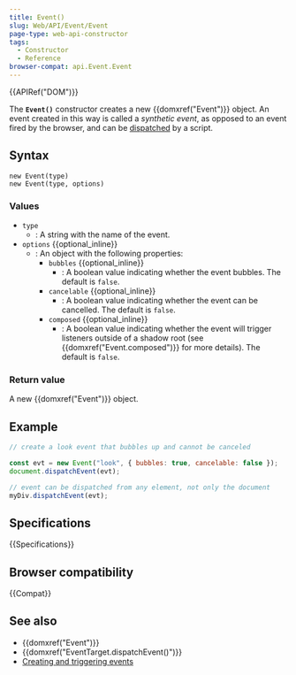 ```yaml
---
title: Event()
slug: Web/API/Event/Event
page-type: web-api-constructor
tags:
  - Constructor
  - Reference
browser-compat: api.Event.Event
---
```


{{APIRef("DOM")}}

The **`Event()`** constructor creates a new {{domxref("Event")}} object. An event created in this way is called a _synthetic event_, as opposed to an event fired by the browser, and can be [dispatched](/en-US/docs/Web/Events/Creating_and_triggering_events) by a script.

## Syntax

```js-nolint
new Event(type)
new Event(type, options)
```

### Values

- `type`
  - : A string with the name of the event.
- `options` {{optional_inline}}
  - : An object with the following properties:
    - `bubbles` {{optional_inline}}
      - : A boolean value indicating whether the event bubbles. The default is
        `false`.
    - `cancelable` {{optional_inline}}
      - : A boolean value indicating whether the event can be cancelled. The
        default is `false`.
    - `composed` {{optional_inline}}
      - : A boolean value indicating whether the event will trigger listeners
        outside of a shadow root (see {{domxref("Event.composed")}} for more details). The
        default is `false`.

### Return value

A new {{domxref("Event")}} object.

## Example

```js
// create a look event that bubbles up and cannot be canceled

const evt = new Event("look", { bubbles: true, cancelable: false });
document.dispatchEvent(evt);

// event can be dispatched from any element, not only the document
myDiv.dispatchEvent(evt);
```

## Specifications

{{Specifications}}

## Browser compatibility

{{Compat}}

## See also

- {{domxref("Event")}}
- {{domxref("EventTarget.dispatchEvent()")}}
- [Creating and triggering events](/en-US/docs/Web/Events/Creating_and_triggering_events)
